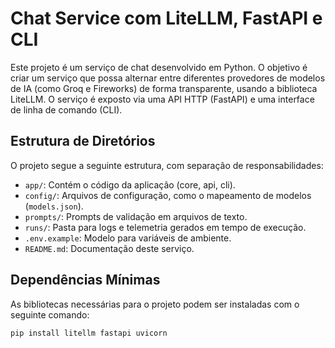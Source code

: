 # Chat Service com LiteLLM, FastAPI e CLI

Este projeto é um serviço de chat desenvolvido em Python. O objetivo é criar um serviço que possa alternar entre diferentes provedores de modelos de IA (como Groq e Fireworks) de forma transparente, usando a biblioteca LiteLLM. O serviço é exposto via uma API HTTP (FastAPI) e uma interface de linha de comando (CLI).

## Estrutura de Diretórios

O projeto segue a seguinte estrutura, com separação de responsabilidades:

- `app/`: Contém o código da aplicação (core, api, cli).
- `config/`: Arquivos de configuração, como o mapeamento de modelos (`models.json`).
- `prompts/`: Prompts de validação em arquivos de texto.
- `runs/`: Pasta para logs e telemetria gerados em tempo de execução.
- `.env.example`: Modelo para variáveis de ambiente.
- `README.md`: Documentação deste serviço.

## Dependências Mínimas

As bibliotecas necessárias para o projeto podem ser instaladas com o seguinte comando:

```bash
pip install litellm fastapi uvicorn